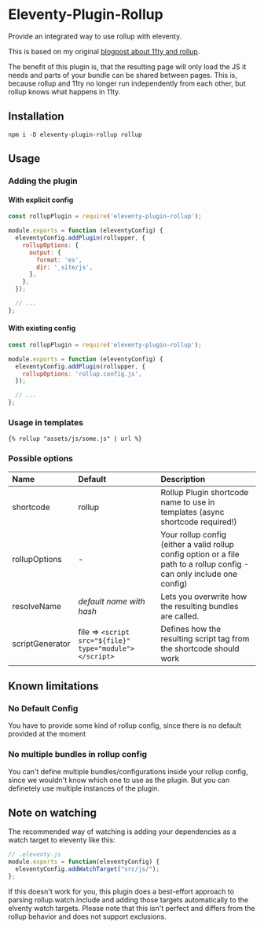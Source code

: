 # Eleventy-Plugin-Rollup

Provide an integrated way to use rollup with eleventy.

This is based on my original [blogpost about 11ty and rollup](https://www.hoeser.dev/blog/2021-02-28-11ty-and-rollup/).

The benefit of this plugin is, that the resulting page will only load the JS it needs and parts of your bundle can be shared between pages.
This is, because rollup and 11ty no longer run independently from each other, but rollup knows what happens in 11ty.

## Installation

```
npm i -D eleventy-plugin-rollup rollup
```

## Usage

### Adding the plugin

#### With explicit config

```js
const rollupPlugin = require('eleventy-plugin-rollup');

module.exports = function (eleventyConfig) {
  eleventyConfig.addPlugin(rollupper, {
    rollupOptions: {
      output: {
        format: 'es',
        dir: '_site/js',
      },
    },
  });

  // ...
};
```

#### With existing config

```js
const rollupPlugin = require('eleventy-plugin-rollup');

module.exports = function (eleventyConfig) {
  eleventyConfig.addPlugin(rollupper, {
    rollupOptions: 'rollup.config.js',
  });

  // ...
};
```

### Usage in templates

```liquid
{% rollup "assets/js/some.js" | url %}
```

### Possible options

| Name            | Default                                                 | Description                                                                                                              |
| :-------------- | :------------------------------------------------------ | :----------------------------------------------------------------------------------------------------------------------- |
| shortcode       | rollup                                                  | Rollup Plugin shortcode name to use in templates (async shortcode required!)                                             |
| rollupOptions   | -                                                       | Your rollup config (either a valid rollup config option or a file path to a rollup config - can only include one config) |
| resolveName     | _default name with hash_                                | Lets you overwrite how the resulting bundles are called.                                                                 |
| scriptGenerator | file => `<script src="${file}" type="module"></script>` | Defines how the resulting script tag from the shortcode should work                                                      |

## Known limitations

### No Default Config

You have to provide some kind of rollup config, since there is no default provided at the moment

### No multiple bundles in rollup config

You can't define multiple bundles/configurations inside your rollup config, since we wouldn't know which one to use as the plugin.
But you can definetely use multiple instances of the plugin.

## Note on watching

The recommended way of watching is adding your dependencies as a watch target to eleventy like this:

```js
// .eleventy.js
module.exports = function(eleventyConfig) {
  eleventyConfig.addWatchTarget("src/js/");
};
```

If this doesn't work for you, this plugin does a best-effort approach to parsing rollup.watch.include and adding those targets automatically to the elventy watch targets.
Please note that this isn't perfect and differs from the rollup behavior and does not support exclusions.
